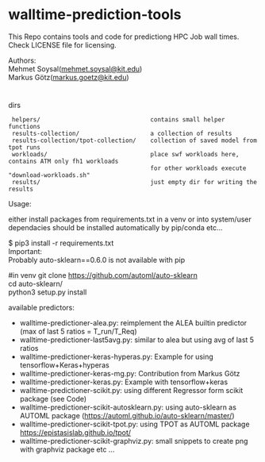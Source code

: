 # walltime-prediction-tools

This Repo contains tools and code for predictiong HPC Job wall times.
Check LICENSE file for licensing.

Authors:  
   Mehmet Soysal(mehmet.soysal@kit.edu)  
   Markus Götz(markus.goetz@kit.edu)
#

dirs  
```
 helpers/                               contains small helper functions 
 results-collection/                    a collection of results  
 results-collection/tpot-collection/    collection of saved model from tpot runs  
 workloads/                             place swf workloads here, contains ATM only fh1 workloads  
                                        for other workloads execute "download-workloads.sh"  
 results/                               just empty dir for writing the results  
``` 

Usage:

either install packages from requirements.txt in a venv or into system/user  
dependacies should be installed automatically by pip/conda etc...

$ pip3 install -r requirements.txt  
Important:   
Probably auto-sklearn==0.6.0 is not available with pip 

#in venv
git clone  https://github.com/automl/auto-sklearn  
cd auto-sklearn/  
python3 setup.py install  

 
available predictors:   
+ walltime-predictioner-alea.py: reimplement the ALEA builtin predictor (max of last 5 ratios = T_run/T_Req)   
+ walltime-predictioner-last5avg.py: similar to alea but using avg of last 5 ratios  
+ walltime-predictioner-keras-hyperas.py: Example for using tensorflow+Keras+hyperas  
+ walltime-predictioner-keras-mg.py: Contribution from Markus Götz  
+ walltime-predictioner-keras.py: Example with tensorflow+keras  
+ walltime-predictioner-scikit.py: using different Regressor form scikit package (see Code)  
+ walltime-predictioner-scikit-autosklearn.py: using auto-sklearn as AUTOML package  (https://automl.github.io/auto-sklearn/master/)  
+ walltime-predictioner-scikit-tpot.py: using TPOT as AUTOML package https://epistasislab.github.io/tpot/  
+ walltime-predictioner-scikit-graphviz.py: small snippets to create png with graphviz package etc ...  




